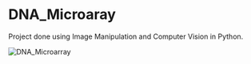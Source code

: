 # DNA_Microaray
Project done using Image Manipulation and Computer Vision in Python.

![DNA_Microarray](https://user-images.githubusercontent.com/58844165/166668439-5a05799d-231c-4ba8-98b9-31a7615d7487.jpeg)

